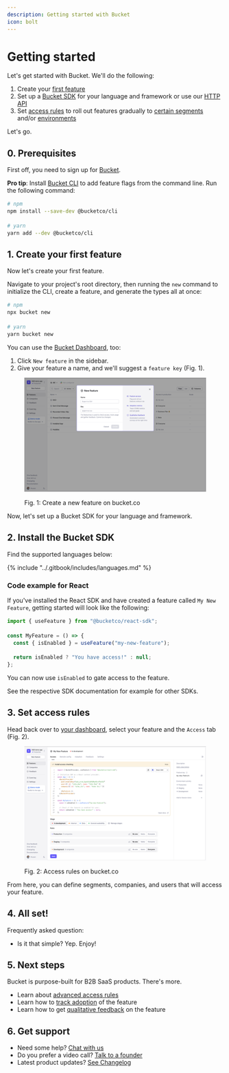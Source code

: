 ```yaml
---
description: Getting started with Bucket
icon: bolt
---
```


# Getting started

Let's get started with Bucket. We'll do the following:

1. Create your [first feature](https://docs.bucket.co/product-handbook/create-your-first-feature)
2. Set up a [Bucket SDK](https://docs.bucket.co/supported-languages/overview) for your language and framework or use our [HTTP API](https://docs.bucket.co/api/http-api)
3. Set [access rules](https://docs.bucket.co/product-handbook/feature-rollouts/feature-targeting-rules) to roll out features gradually to [certain segments](https://docs.bucket.co/product-handbook/creating-segments) and/or [environments](https://docs.bucket.co/product-handbook/creating-and-managing-apps/environments)

Let's go.

## 0. Prerequisites

First off, you need to sign up for [Bucket](https://app.bucket.co/signup).

**Pro tip**: Install [Bucket CLI](../sdk/documents/cli/) to add feature flags from the command line. Run the following command:

```bash
# npm
npm install --save-dev @bucketco/cli

# yarn
yarn add --dev @bucketco/cli
```

## 1. Create your first feature&#x20;

Now let's create your first feature.

Navigate to your project's root directory, then running the `new` command to initialize the CLI, create a feature, and generate the types all at once:

```bash
# npm
npx bucket new

# yarn
yarn bucket new
```

You can use the [Bucket Dashboard](https://app.bucket.co/), too:

1. Click `New feature` in the sidebar.
2. Give your feature a name, and we'll suggest a `feature key` (Fig. 1).&#x20;

<div data-full-width="false"><figure><img src="../.gitbook/assets/image (8).png" alt=""><figcaption><p>Fig. 1: Create a new feature on bucket.co</p></figcaption></figure></div>

Now, let's set up a Bucket SDK for your language and framework.

## 2. Install the Bucket SDK

Find the supported languages below:

{% include "../.gitbook/includes/languages.md" %}

### Code example for React

If you've installed the React SDK and have created a feature called `My New Feature`, getting started will look like the following:

```jsx
import { useFeature } from "@bucketco/react-sdk";

const MyFeature = () => {
  const { isEnabled } = useFeature("my-new-feature");

  return isEnabled ? "You have access!" : null;
};
```

You can now use `isEnabled` to gate access to the feature.&#x20;

See the respective SDK documentation for example for other SDKs.

## 3. Set access rules

Head back over to [your dashboard](https://app.bucket.co/), select your feature and the `Access` tab (Fig. 2).

<figure><img src="../.gitbook/assets/image (9).png" alt=""><figcaption><p>Fig. 2: Access rules on bucket.co</p></figcaption></figure>

From here, you can define segments, companies, and users that will access your feature.

## 4. All set! <a href="#next-steps-1" id="next-steps-1"></a>

Frequently asked question:

* Is it that simple? Yep. Enjoy!

## 5. Next steps

Bucket is purpose-built for B2B SaaS products. There's more.

* Learn about [advanced access rules](https://docs.bucket.co/product-handbook/feature-rollouts/feature-targeting-rules)
* Learn how to [track adoption](https://docs.bucket.co/product-handbook/feature-usage-configuration) of the feature
* Learn how to get [qualitative feedback](https://docs.bucket.co/product-handbook/feature-analysis) on the feature

## 6. Get support

* Need some help? [Chat with us](mailto:hello@bucket.co)
* Do you prefer a video call? [Talk to a founder](https://bucket.co/contact)
* Latest product updates? [See Changelog](../support/changelog.md)
